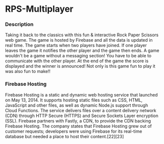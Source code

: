 # **RPS-Multiplayer**

### **Description**

Taking it back to the classics with this fun & interactive Rock Paper Scissors web game. The game is hosted by Firebase and all the data is updated in real time. The game starts when two players have joined. If one player leaves the game it notifies the other player and the game then ends. A game wouldn't be a game without a messaging section! You have to be able to communicate with the other player. At the end of the game the score is displayed and the winner is announced! Not only is this game fun to play it was also fun to make!! 




### **Firebase Hosting**
Firebase Hosting is a static and dynamic web hosting service that launched on May 13, 2014. It supports hosting static files such as CSS, HTML, JavaScript and other files, as well as dynamic Node.js support through Cloud Functions. The service delivers files over a content delivery network (CDN) through HTTP Secure (HTTPS) and Secure Sockets Layer encryption (SSL). Firebase partners with Fastly, a CDN, to provide the CDN backing Firebase Hosting. The company states that Firebase Hosting grew out of customer requests; developers were using Firebase for its real-time database but needed a place to host their content.[22][23]
